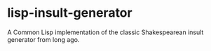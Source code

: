 # lisp-insult-generator
A Common Lisp implementation of the classic Shakespearean insult generator from long ago.
